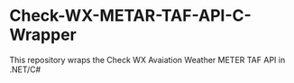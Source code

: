 # Check-WX-METAR-TAF-API-C-Wrapper
This repository wraps the Check WX Avaiation Weather METER TAF API in .NET/C#
